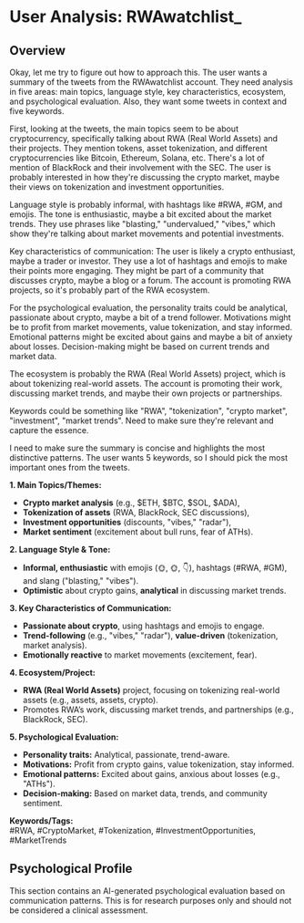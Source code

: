 # User Analysis: RWAwatchlist_

## Overview

<think>
Okay, let me try to figure out how to approach this. The user wants a summary of the tweets from the RWAwatchlist account. They need analysis in five areas: main topics, language style, key characteristics, ecosystem, and psychological evaluation. Also, they want some tweets in context and five keywords.

First, looking at the tweets, the main topics seem to be about cryptocurrency, specifically talking about RWA (Real World Assets) and their projects. They mention tokens, asset tokenization, and different cryptocurrencies like Bitcoin, Ethereum, Solana, etc. There's a lot of mention of BlackRock and their involvement with the SEC. The user is probably interested in how they're discussing the crypto market, maybe their views on tokenization and investment opportunities.

Language style is probably informal, with hashtags like #RWA, #GM, and emojis. The tone is enthusiastic, maybe a bit excited about the market trends. They use phrases like "blasting," "undervalued," "vibes," which show they're talking about market movements and potential investments.

Key characteristics of communication: The user is likely a crypto enthusiast, maybe a trader or investor. They use a lot of hashtags and emojis to make their points more engaging. They might be part of a community that discusses crypto, maybe a blog or a forum. The account is promoting RWA projects, so it's probably part of the RWA ecosystem.

For the psychological evaluation, the personality traits could be analytical, passionate about crypto, maybe a bit of a trend follower. Motivations might be to profit from market movements, value tokenization, and stay informed. Emotional patterns might be excited about gains and maybe a bit of anxiety about losses. Decision-making might be based on current trends and market data.

The ecosystem is probably the RWA (Real World Assets) project, which is about tokenizing real-world assets. The account is promoting their work, discussing market trends, and maybe their own projects or partnerships.

Keywords could be something like "RWA", "tokenization", "crypto market", "investment", "market trends". Need to make sure they're relevant and capture the essence.

I need to make sure the summary is concise and highlights the most distinctive patterns. The user wants 5 keywords, so I should pick the most important ones from the tweets.
</think>

**1. Main Topics/Themes:**  
- **Crypto market analysis** (e.g., $ETH, $BTC, $SOL, $ADA),  
- **Tokenization of assets** (RWA, BlackRock, SEC discussions),  
- **Investment opportunities** (discounts, "vibes," "radar"),  
- **Market sentiment** (excitement about bull runs, fear of ATHs).  

**2. Language Style & Tone:**  
- **Informal, enthusiastic** with emojis (🌞, 🌞, 👇), hashtags (#RWA, #GM), and slang ("blasting," "vibes").  
- **Optimistic** about crypto gains, **analytical** in discussing market trends.  

**3. Key Characteristics of Communication:**  
- **Passionate about crypto**, using hashtags and emojis to engage.  
- **Trend-following** (e.g., "vibes," "radar"), **value-driven** (tokenization, market analysis).  
- **Emotionally reactive** to market movements (excitement, fear).  

**4. Ecosystem/Project:**  
- **RWA (Real World Assets)** project, focusing on tokenizing real-world assets (e.g., assets, assets, crypto).  
- Promotes RWA’s work, discussing market trends, and partnerships (e.g., BlackRock, SEC).  

**5. Psychological Evaluation:**  
- **Personality traits:** Analytical, passionate, trend-aware.  
- **Motivations:** Profit from crypto gains, value tokenization, stay informed.  
- **Emotional patterns:** Excited about gains, anxious about losses (e.g., "ATHs").  
- **Decision-making:** Based on market data, trends, and community sentiment.  

**Keywords/Tags:**  
#RWA, #CryptoMarket, #Tokenization, #InvestmentOpportunities, #MarketTrends

## Psychological Profile

This section contains an AI-generated psychological evaluation based on communication patterns. This is for research purposes only and should not be considered a clinical assessment.